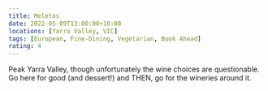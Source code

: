 ```yaml
---
title: Meletos
date: 2022-05-09T13:00:00+10:00
locations: [Yarra Valley, VIC]
tags: [European, Fine-Dining, Vegetarian, Book Ahead]
rating: 4
---
```


Peak Yarra Valley, though unfortunately the wine choices are questionable. Go here for good (and dessert!) and THEN, go for the wineries around it.